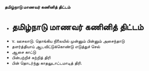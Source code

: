 **தமிழ்நாடு மாணவர் கணினித் திட்டம்**
- # தமிழ்நாடு மாணவர் கணினித் திட்டம்
- v. ஊசலாடு. தொங்கிய நிலையில் முன்னும் பின்னும் அசைந்தாடு
- தளர்த்தியாய் ஆடவிட்டுக்கொண்டு எடுத்துச் செல்
- ஆசை காட்டு
- பின்பற்றிச் சுற்றித் திரி
- பின் தொடர்ந்து காதலுடாட்டமாடித் திரி.

